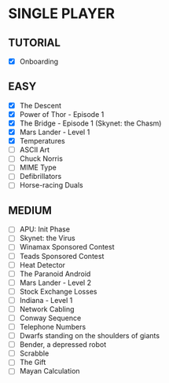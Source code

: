 SINGLE PLAYER
=============

TUTORIAL
--------

- [x] Onboarding

EASY
----

- [x] The Descent
- [x] Power of Thor - Episode 1
- [x] The Bridge - Episode 1 (Skynet: the Chasm)
- [x] Mars Lander - Level 1
- [x] Temperatures
- [ ] ASCII Art
- [ ] Chuck Norris
- [ ] MIME Type
- [ ] Defibrillators
- [ ] Horse-racing Duals

MEDIUM
------

- [ ] APU: Init Phase
- [ ] Skynet: the Virus
- [ ] Winamax Sponsored Contest
- [ ] Teads Sponsored Contest
- [ ] Heat Detector
- [ ] The Paranoid Android
- [ ] Mars Lander - Level 2
- [ ] Stock Exchange Losses
- [ ] Indiana - Level 1
- [ ] Network Cabling
- [ ] Conway Sequence
- [ ] Telephone Numbers
- [ ] Dwarfs standing on the shoulders of giants
- [ ] Bender, a depressed robot
- [ ] Scrabble
- [ ] The Gift
- [ ] Mayan Calculation
